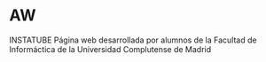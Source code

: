 # AW
INSTATUBE
Página web desarrollada por alumnos de la Facultad de Informáctica de la Universidad Complutense de Madrid
